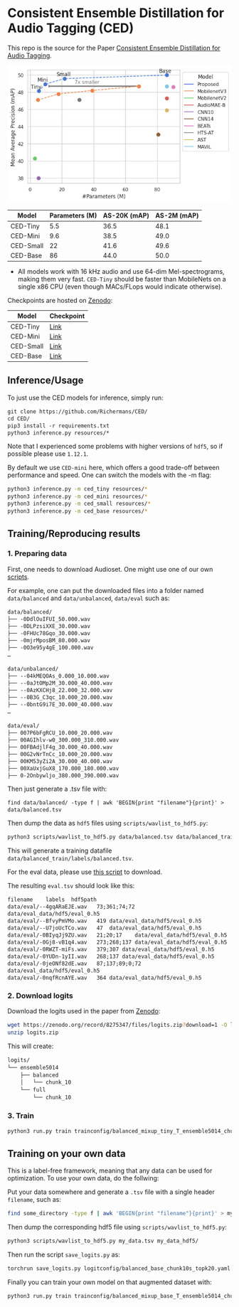 # Consistent Ensemble Distillation for Audio Tagging (CED)

This repo is the source for the Paper [Consistent Ensemble Distillation for Audio Tagging](https://arxiv.org/abs/2308.11957). 


![Framework](figures/plot_performance.png)


| Model | Parameters (M) | AS-20K (mAP) | AS-2M (mAP) |
|------|-------|-------|-------|
| CED-Tiny | 5.5   | 36.5  | 48.1  |
| CED-Mini | 9.6    | 38.5  | 49.0  |
| CED-Small| 22    | 41.6  | 49.6  |
| CED-Base | 86    | 44.0  | 50.0  |


* All models work with 16 kHz audio and use 64-dim Mel-spectrograms, making them very fast. `CED-Tiny` should be faster than MobileNets on a single x86 CPU (even though MACs/FLops would indicate otherwise).

Checkpoints are hosted on [Zenodo](https://zenodo.org/record/8275347):


| Model | Checkpoint 
|------|-------|
| CED-Tiny | [Link](https://zenodo.org/record/8275347/files/audiotransformer_tiny_mAP_4814.pt?download=1)| 
| CED-Mini | [Link](https://zenodo.org/record/8275347/files/audiotransformer_mini_mAP_4896.pt?download=1) |
| CED-Small| [Link](https://zenodo.org/record/8275319/files/audiotransformer_small_mAP_4958.pt?downloa) |
| CED-Base | [Link](https://zenodo.org/record/8275347/files/audiotransformer_base_mAP_4999.pt?download=1) |


## Inference/Usage


To just use the CED models for inference, simply run:

```
git clone https://github.com/Richermans/CED/
cd CED/
pip3 install -r requirements.txt
python3 inference.py resources/*
```


Note that I experienced some problems with higher versions of `hdf5`, so if possible please use `1.12.1`.

By default we use `CED-mini` here, which offers a good trade-off between performance and speed.
One can switch the models with the -m flag:

```bash
python3 inference.py -m ced_tiny resources/*
python3 inference.py -m ced_mini resources/*
python3 inference.py -m ced_small resources/*
python3 inference.py -m ced_base resources/*

```


## Training/Reproducing results


### 1. Preparing data


First, one needs to download Audioset. One might use one of our own [scripts](https://github.com/RicherMans/SAT/blob/main/datasets/audioset/1_download_audioset.sh).

For example, one can put the downloaded files into a folder named `data/balanced` and `data/unbalanced`, `data/eval` such as:

```
data/balanced/
├── -0DdlOuIFUI_50.000.wav
├── -0DLPzsiXXE_30.000.wav
├── -0FHUc78Gqo_30.000.wav
├── -0mjrMposBM_80.000.wav
├── -0O3e95y4gE_100.000.wav
…

data/unbalanced/
├── --04kMEQOAs_0.000_10.000.wav
├── --0aJtOMp2M_30.000_40.000.wav
├── --0AzKXCHj8_22.000_32.000.wav
├── --0B3G_C3qc_10.000_20.000.wav
├── --0bntG9i7E_30.000_40.000.wav
…

data/eval/
├── 007P6bFgRCU_10.000_20.000.wav
├── 00AGIhlv-w0_300.000_310.000.wav
├── 00FBAdjlF4g_30.000_40.000.wav
├── 00G2vNrTnCc_10.000_20.000.wav
├── 00KM53yZi2A_30.000_40.000.wav
├── 00XaUxjGuX8_170.000_180.000.wav
├── 0-2Onbywljo_380.000_390.000.wav

```

Then just generate a .tsv file with:

```
find data/balanced/ -type f | awk 'BEGIN{print "filename"}{print}' > data/balanced.tsv
```


Then dump the data as `hdf5` files using `scripts/wavlist_to_hdf5.py`:


```bash
python3 scripts/wavlist_to_hdf5.py data/balanced.tsv data/balanced_train/
```

This will generate a training datafile `data/balanced_train/labels/balanced.tsv`.


For the eval data, please use [this script](https://github.com/RicherMans/SAT/blob/main/datasets/audioset/1_download_audioset.sh) to download.

The resulting `eval.tsv` should look like this:

```
filename	labels	hdf5path
data/eval/--4gqARaEJE.wav	73;361;74;72	data/eval_data/hdf5/eval_0.h5
data/eval/--BfvyPmVMo.wav	419	data/eval_data/hdf5/eval_0.h5
data/eval/--U7joUcTCo.wav	47	data/eval_data/hdf5/eval_0.h5
data/eval/-0BIyqJj9ZU.wav	21;20;17	data/eval_data/hdf5/eval_0.h5
data/eval/-0Gj8-vB1q4.wav	273;268;137	data/eval_data/hdf5/eval_0.h5
data/eval/-0RWZT-miFs.wav	379;307	data/eval_data/hdf5/eval_0.h5
data/eval/-0YUDn-1yII.wav	268;137	data/eval_data/hdf5/eval_0.h5
data/eval/-0jeONf82dE.wav	87;137;89;0;72	data/eval_data/hdf5/eval_0.h5
data/eval/-0nqfRcnAYE.wav	364	data/eval_data/hdf5/eval_0.h5
```


### 2. Download logits

Download the logits used in the paper from [Zenodo](https://zenodo.org/record/8275347/files/logits.zip?download=1):

```bash
wget https://zenodo.org/record/8275347/files/logits.zip?download=1 -O logits.zip
unzip logits.zip
```

This will create:

```bash
logits/
└── ensemble5014
    ├── balanced
    │   └── chunk_10
    └── full
        └── chunk_10
```


### 3. Train



```bash
python3 run.py train trainconfig/balanced_mixup_tiny_T_ensemble5014_chunk10.yaml
```



## Training on your own data

This is a label-free framework, meaning that any data can be used for optimization.
To use your own data, do the follwing:

Put your data somewhere and generate a `.tsv` file with a single header `filename`, such as:

```bash
find some_directory -type f | awk 'BEGIN{print "filename"}{print}' > my_data.tsv
```

Then dump the corresponding hdf5 file using `scripts/wavlist_to_hdf5.py`:


```bash
python3 scripts/wavlist_to_hdf5.py my_data.tsv my_data_hdf5/
```

Then run the script `save_logits.py` as:

```bash
torchrun save_logits.py logitconfig/balanced_base_chunk10s_topk20.yaml --train_data my_data_hdf5/labels/my_data.tsv
```


Finally you can train your own model on that augmented dataset with:

```bash
python3 run.py train trainconfig/balanced_mixup_base_T_ensemble5014_chunk10.yaml --logitspath YOUR_LOGITS_PATH --train_data YOUR_TRAIN_DATA.tsv
```

